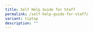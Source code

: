 ```yaml
---
title: Self Help Guide for Staff
permalink: /self-help-guide-for-staff/
variant: tiptap
description: ""
---
```


